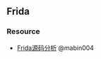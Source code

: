 ## Frida
### Resource
- [Frida源码分析](https://mabin004.github.io/2018/07/31/Mac%E4%B8%8A%E7%BC%96%E8%AF%91Frida/) @mabin004
